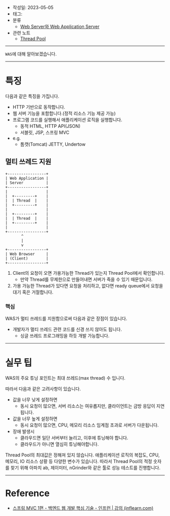 - 작성일: 2023-05-05
- 태그: 
- 분류
    - [Web Server와 Web Application Server](Web%20Server와%20Web%20Application%20Server.md)
- 관련 노트
    - [Thread Pool](../운영체제/Thread%20Pool.md)
---

`WAS`에 대해 알아보겠습니다.

---

# 특징

다음과 같은 특징을 가집니다.

- HTTP 기반으로 동작합니다.
- 웹 서버 기능을 포함합니다.(정적 리소스 기능 제공 가능)
- 프로그램 코드를 실행해서 애플리케이션 로직을 실행합니다.
    - 동적 HTML, HTTP API(JSON)
    - 서블릿, JSP, 스프링 MVC
- e.g.
    - 톰캣(Tomcat) JETTY, Undertow


## 멀티 쓰레드 지원

```
+-----------------+ 
| Web Application | 
| Server          | 
+-----------------+ 
|                 | 
|  +---------+    | 
|  | Thread  |    | 
|  +---------+    | 
|                 | 
|  +---------+    | 
|  | Thread  |    | 
|  +---------+    | 
|                 | 
+-----------------+ 
       ^            
       |            
       v            
+-----------------+ 
| Web Browser     | 
| (Client)        | 
+-----------------+ 
```

1. Client의 요청이 오면 가용가능한 Thread가 있는지 Thread Pool에서 확인합니다.
    - 만약 Thread를 무제한으로 만들어내면 서버가 죽을 수 있기 때문입니다.
2. 가용 가능한 Thread가 있다면 요청을 처리하고, 없다면 ready queue에서 요청을 대기 혹은 거절합니다.

### 핵심

WAS가 멀티 쓰레드를 지원함으로써 다음과 같은 장점이 있습니다.

- 개발자가 멀티 쓰레드 관련 코드를 신경 쓰지 않아도 됩니다.
    - 싱글 쓰레드 프로그래밍을 하듯 개발 가능합니다.

---
# 실무 팁

WAS의 주요 튜닝 포인트는 최대 쓰레드(max thread) 수 입니다.

따라서 다음과 같은 고려사항이 있습니다.
-   값을 너무 낮게 설정하면
    -   동시 요청이 많으면, 서버 리소스는 여유롭지만, 클라이언트는 금방 응답이 지연됩니다.
-   값을 너무 높게 설정하면
    -   동시 요청이 많으면, CPU, 메모리 리소스 임계점 초과로 서버가 다운됩니다.
-   장애 발생시
    -   클라우드면 일단 서버부터 늘리고, 이후에 튜닝해야 합니다.
    -   클라우드가 아니면 열심히 튜닝해야합니다.

Thread Pool의 최대값은 정해져 있지 않습니다. 애플리케이션 로직의 복잡도, CPU, 메모리, IO 리소스 상황 등 다양한 변수가 있습니다. 따라서 Thread Pool의 적정 숫자를 찾기 위해 아파치 ab, 제이미터, nGrinder와 같은 툴로 성능 테스트를 진행합니다.

---

# Reference

- [스프링 MVC 1편 - 백엔드 웹 개발 핵심 기술 - 인프런 | 강의 (inflearn.com)](https://www.inflearn.com/course/%EC%8A%A4%ED%94%84%EB%A7%81-mvc-1)